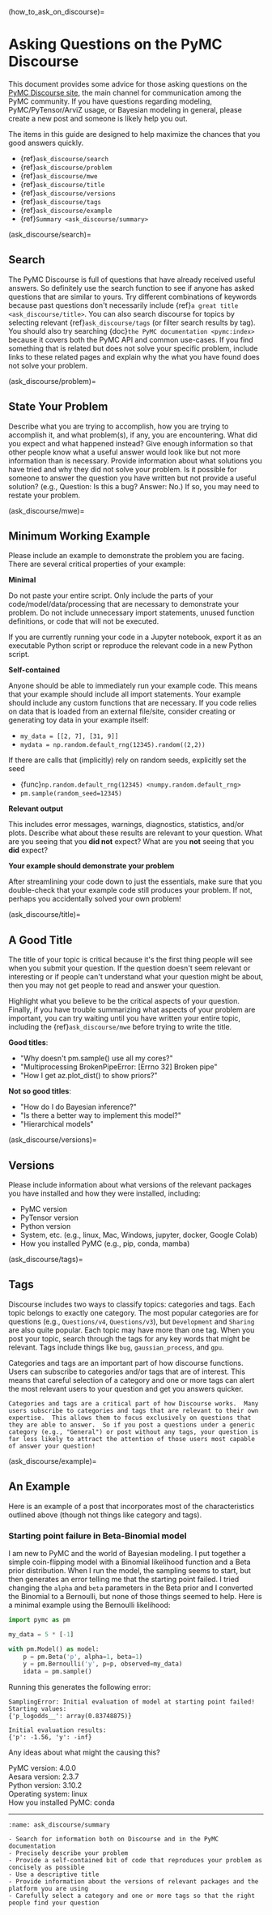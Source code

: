 (how_to_ask_on_discourse)=
# Asking Questions on the PyMC Discourse

This document provides some advice for those asking questions on the [PyMC Discourse site](https://discourse.pymc.io/), the main channel for communication among the PyMC community.  If you have questions regarding modeling, PyMC/PyTensor/ArviZ usage, or Bayesian modeling in general, please create a new post and someone is likely help you out.

The items in this guide are designed to help maximize the chances that you good answers quickly.

- {ref}`ask_discourse/search`
- {ref}`ask_discourse/problem`
- {ref}`ask_discourse/mwe`
- {ref}`ask_discourse/title`
- {ref}`ask_discourse/versions`
- {ref}`ask_discourse/tags`
- {ref}`ask_discourse/example`
- {ref}`Summary <ask_discourse/summary>`

(ask_discourse/search)=
## Search

The PyMC Discourse is full of questions that have already received useful answers.  So definitely use the search function to see if anyone has asked questions that are similar to yours.  Try different combinations of keywords because past questions don't necessarily include {ref}`a great title <ask_discourse/title>`.  You can also search discourse for topics by selecting relevant {ref}`ask_discourse/tags` (or filter search results by tag).  You should also try searching {doc}`the PyMC documentation <pymc:index>` because it covers both the PyMC API and common use-cases.  If you find something that is related but does not solve your specific problem, include links to these related pages and explain why the what you have found does not solve your problem.


(ask_discourse/problem)=
## State Your Problem
Describe what you are trying to accomplish, how you are trying to accomplish it, and what problem(s), if any, you are encountering.  What did you expect and what happened instead?  Give enough information so that other people know what a useful answer would look like but not more information than is necessary.  Provide information about what solutions you have tried and why they did not solve your problem.  Is it possible for someone to answer the question you have written but not provide a useful solution? (e.g., Question: Is this a bug? Answer: No.)  If so, you may need to restate your problem.

(ask_discourse/mwe)=
## Minimum Working Example
Please include an example to demonstrate the problem you are facing.  There are several critical properties of your example:

**Minimal**

Do not paste your entire script.  Only include the parts of your code/model/data/processing that are necessary to demonstrate your problem.  Do not include unnecessary import statements, unused function definitions, or code that will not be executed.

If you are currently running your code in a Jupyter notebook, export it as an executable Python script or reproduce the relevant code in a new Python script.

**Self-contained**

Anyone should be able to immediately run your example code.  This means that your example should include all import statements.  Your example should include any custom functions that are necessary.  If you code relies on data that is loaded from an external file/site, consider creating or generating toy data in your example itself:
  - `my_data = [[2, 7], [31, 9]]`
  - `mydata = np.random.default_rng(12345).random((2,2))`

If there are calls that (implicitly) rely on random seeds, explicitly set the seed
  - {func}`np.random.default_rng(12345) <numpy.random.default_rng>`
  - `pm.sample(random_seed=12345)`

**Relevant output**

This includes error messages, warnings, diagnostics, statistics, and/or plots.  Describe what about these results are relevant to your question.  What are you seeing that you **did not** expect?  What are you **not** seeing that you **did** expect?

**Your example should demonstrate your problem**

After streamlining your code down to just the essentials, make sure that you double-check that your example code still produces your problem.  If not, perhaps you accidentally solved your own problem!


(ask_discourse/title)=
## A Good Title
The title of your topic is critical because it's the first thing people will see when you submit your question.  If the question doesn't seem relevant or interesting or if people can't understand what your question might be about, then you may not get people to read and answer your question.

Highlight what you believe to be the critical aspects of your question.  Finally, if you have trouble summarizing what aspects of your problem are important, you can try waiting until you have written your entire topic, including the {ref}`ask_discourse/mwe` before trying to write the title.

**Good titles**:
- "Why doesn't pm.sample() use all my cores?"
- "Multiprocessing BrokenPipeError: [Errno 32] Broken pipe"
- "How I get az.plot_dist() to show priors?"

**Not so good titles**:
- "How do I do Bayesian inference?"
- "Is there a better way to implement this model?"
- "Hierarchical models"


(ask_discourse/versions)=
## Versions
Please include information about what versions of the relevant packages you have installed and how they were installed, including:

- PyMC version
- PyTensor version
- Python version
- System, etc. (e.g., linux, Mac, Windows, jupyter, docker, Google Colab)
- How you installed PyMC (e.g., pip, conda, mamba)


(ask_discourse/tags)=
## Tags
Discourse includes two ways to classify topics: categories and tags.  Each topic belongs to exactly one category.  The most popular categories are for questions (e.g., `Questions/v4`, `Questions/v3`), but `Development` and `Sharing` are also quite popular.  Each topic may have more than one tag.  When you post your topic, search through the tags for any key words that might be relevant.  Tags include things like `bug`, `gaussian_process`, and `gpu`.

Categories and tags are an important part of how discourse functions.  Users can subscribe to categories and/or tags that are of interest.  This means that careful selection of a category and one or more tags can alert the most relevant users to your question and get you answers quicker.

```{important}
Categories and tags are a critical part of how Discourse works.  Many users subscribe to categories and tags that are relevant to their own expertise.  This allows them to focus exclusively on questions that they are able to answer.  So if you post a questions under a generic category (e.g., "General") or post without any tags, your question is far less likely to attract the attention of those users most capable of answer your question!
```

(ask_discourse/example)=
## An Example
Here is an example of a post that incorporates most of the characteristics outlined above (though not things like category and tags).  

### Starting point failure in Beta-Binomial model
I am new to PyMC and the world of Bayesian modeling.  I put together a simple coin-flipping model with a Binomial likelihood function and a Beta prior distribution.  When I run the model, the sampling seems to start, but then generates an error telling me that the starting point failed.    I tried changing the `alpha` and `beta` parameters in the Beta prior and I converted the Binomial to a Bernoulli, but none of those things seemed to help.   Here is a minimal example using the Bernoulli likelihood:

```python
import pymc as pm

my_data = 5 * [-1]

with pm.Model() as model:
    p = pm.Beta('p', alpha=1, beta=1)
    y = pm.Bernoulli('y', p=p, observed=my_data)
    idata = pm.sample()
```

Running this generates the following error:

```
SamplingError: Initial evaluation of model at starting point failed!
Starting values:
{'p_logodds__': array(0.83748875)}

Initial evaluation results:
{'p': -1.56, 'y': -inf}
```

Any ideas about what might the causing this?

PyMC version: 4.0.0\
Aesara version: 2.3.7\
Python version: 3.10.2\
Operating system: linux\
How you installed PyMC: conda

---

```{admonition} Summary
:name: ask_discourse/summary

- Search for information both on Discourse and in the PyMC documentation
- Precisely describe your problem
- Provide a self-contained bit of code that reproduces your problem as concisely as possible
- Use a descriptive title
- Provide information about the versions of relevant packages and the platform you are using
- Carefully select a category and one or more tags so that the right people find your question
```

